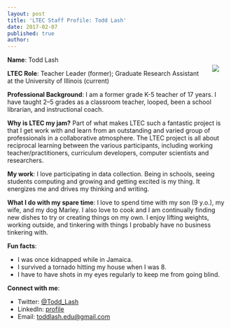 ```yaml
---
layout: post
title: 'LTEC Staff Profile: Todd Lash'
date: 2017-02-07
published: true
author:
---
```


<img src="{{ site.images }}/blog/2017-02-07-letc-profile-todd-last-433e3.png" style="float:right;padding:20px;">

**Name**: Todd Lash

**LTEC Role**: Teacher Leader (former);  Graduate Research Assistant at the University of Illinois (current)

<!--excerpt-->

**Professional Background**: I am a former grade K-5 teacher of 17 years.  I have taught 2–5 grades as a classroom teacher, looped, been a school librarian, and instructional coach.  

**Why is LTEC my jam?** Part of what makes LTEC such a fantastic project is that I get work with and learn from an outstanding and varied group of professionals in a collaborative atmosphere.  The LTEC project is all about reciprocal learning between the various participants, including working teacher/practitioners, curriculum developers, computer scientists and researchers.  

**My work**: I love participating in data collection. Being in schools, seeing students computing and growing and getting excited is my thing. It energizes me and drives my thinking and writing.  

**What I do with my spare time**: I love to spend time with my son (9 y.o.), my wife, and my dog Marley. I also love to cook and I am continually finding new dishes to try or creating things on my own. I enjoy lifting weights, working outside, and tinkering with things I probably have no business tinkering with.

**Fun facts**:
* I was once kidnapped while in Jamaica.
* I survived a tornado hitting my house when I was 8.
* I have to have shots in my eyes regularly to keep me from going blind.

**Connect with me**:
* Twitter: [@Todd_Lash](http://twitter/todd_lash)
* LinkedIn: [profile](https://www.linkedin.com/in/lashtodd/)
* Email: [toddlash.edu@gmail.com](toddlash.edu@gmail.com)
